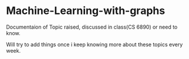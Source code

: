 # Machine-Learning-with-graphs

Documentaion of Topic raised, discussed in class(CS 6890) or need to know.

Will try to add things once i keep knowing more about these topics every week.

